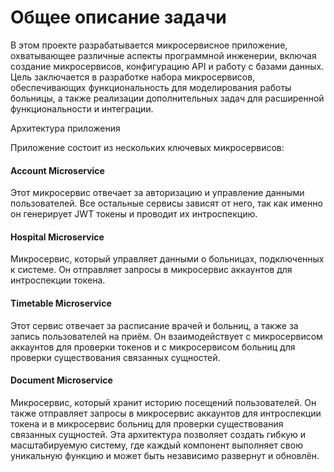 # Общее описание задачи
В этом проекте разрабатывается микросервисное приложение, охватывающее различные аспекты программной инженерии, включая создание микросервисов, конфигурацию API и работу с базами данных. Цель заключается в разработке набора микросервисов, обеспечивающих функциональность для моделирования работы больницы, а также реализации дополнительных задач для расширенной функциональности и интеграции.

Архитектура приложения

Приложение состоит из нескольких ключевых микросервисов:

#### Account Microservice

Этот микросервис отвечает за авторизацию и управление данными пользователей. Все остальные сервисы зависят от него, так как именно он генерирует JWT токены и проводит их интроспекцию.

#### Hospital Microservice

Микросервис, который управляет данными о больницах, подключенных к системе. Он отправляет запросы в микросервис аккаунтов для интроспекции токена.

#### Timetable Microservice

Этот сервис отвечает за расписание врачей и больниц, а также за запись пользователей на приём. Он взаимодействует с микросервисом аккаунтов для проверки токенов и с микросервисом больниц для проверки существования связанных сущностей.

#### Document Microservice

Микросервис, который хранит историю посещений пользователей. Он также отправляет запросы в микросервис аккаунтов для интроспекции токена и в микросервис больниц для проверки существования связанных сущностей.
Эта архитектура позволяет создать гибкую и масштабируемую систему, где каждый компонент выполняет свою уникальную функцию и может быть независимо развернут и обновлён.

